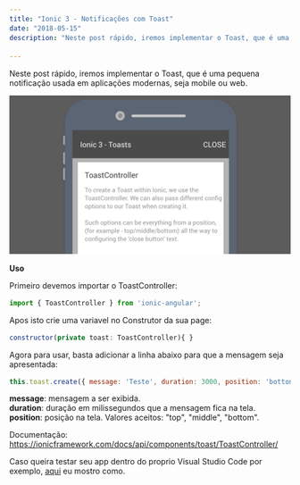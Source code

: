 ```yaml
---
title: "Ionic 3 - Notificações com Toast"
date: "2018-05-15"
description: "Neste post rápido, iremos implementar o Toast, que é uma pequena notificação usada em aplicações modernas, seja mobile ou web."

---
```


Neste post rápido, iremos implementar o Toast, que é uma pequena notificação usada em aplicações modernas, seja mobile ou web.

![](https://raw.githubusercontent.com/CassioPimentel/cassiopimentel.github.io/master/images/NotificacaoToast/Toast.jpg)

**Uso**

Primeiro devemos importar o ToastController:

```javascript
import { ToastController } from 'ionic-angular';
```

Apos isto crie uma variavel no Construtor da sua page:

```javascript
constructor(private toast: ToastController){ }
```

Agora para usar, basta adicionar a linha abaixo para que a mensagem seja apresentada:

```javascript
this.toast.create({ message: 'Teste', duration: 3000, position: 'botton' }).present();
```

**message**: mensagem a ser exibida.\
**duration**: duração em milissegundos que a mensagem fica na tela.\
**position**: posição na tela. Valores aceitos: "top", "middle", "bottom".

Documentação: https://ionicframework.com/docs/api/components/toast/ToastController/

Caso queira testar seu app dentro do proprio Visual Studio Code por exemplo, [aqui](http://cassiopimentel.github.io/2018/Testando-app-ionic-diretamente-no-VSCode/) eu mostro como.
